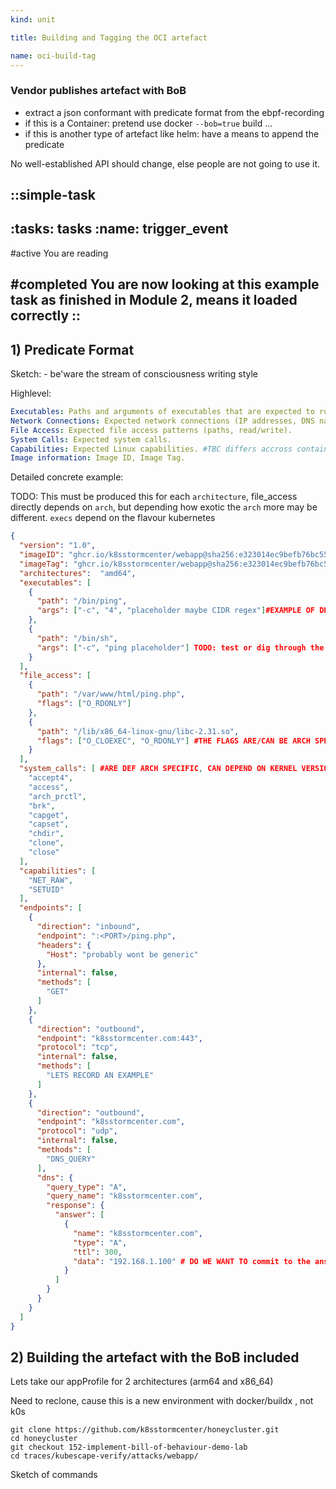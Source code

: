 ```yaml
---
kind: unit

title: Building and Tagging the OCI artefact

name: oci-build-tag
---
```


### Vendor publishes artefact with BoB

* extract a json conformant with predicate format from the ebpf-recording 
* if this is a Container: pretend use docker `--bob=true` build ...
* if this is another type of artefact like helm: have a means to append the predicate

No well-established API should change, else people are not going to use it.

::simple-task
---
:tasks: tasks
:name: trigger_event
---
#active
You are reading

#completed
You are now looking at this example task as finished in Module 2, means it loaded correctly
::
---


## 1) Predicate Format
Sketch: - be'ware the stream of consciousness writing style


Highlevel:
```yaml
Executables: Paths and arguments of executables that are expected to run.
Network Connections: Expected network connections (IP addresses, DNS names, ports, protocols).
File Access: Expected file access patterns (paths, read/write). 
System Calls: Expected system calls.
Capabilities: Expected Linux capabilities. #TBC differs accross containerruntimes -> TODO recapture the profile, check the image sha
Image information: Image ID, Image Tag.
```

Detailed concrete example: 

TODO: This must be produced this for each `architecture`,  file_access directly depends on `arch`, but depending how exotic the `arch` more may be different. `execs` depend on the flavour kubernetes
```json
{
  "version": "1.0",
  "imageID": "ghcr.io/k8sstormcenter/webapp@sha256:e323014ec9befb76bc551f8cc3bf158120150e2e277bae11844c2da6c56c0a2b",
  "imageTag": "ghcr.io/k8sstormcenter/webapp@sha256:e323014ec9befb76bc551f8cc3bf158120150e2e277bae11844c2da6c56c0a2b",
  "architectures":  "amd64",
  "executables": [
    {
      "path": "/bin/ping",
      "args": ["-c", "4", "placeholder maybe CIDR regex"]#EXAMPLE OF DEFAULT
    },
    {
      "path": "/bin/sh",
      "args": ["-c", "ping placeholder"] TODO: test or dig through the code if a regex works here, else we need to remove the args, or ask vendors to remove such non-generic pieces themselves. Probably good to let vendors commit to as much as possible
    }
  ],
  "file_access": [
    {
      "path": "/var/www/html/ping.php",
      "flags": ["O_RDONLY"]
    },
    {
      "path": "/lib/x86_64-linux-gnu/libc-2.31.so", 
      "flags": ["O_CLOEXEC", "O_RDONLY"] #THE FLAGS ARE/CAN BE ARCH SPECIFIC 
    }
  ],
  "system_calls": [ #ARE DEF ARCH SPECIFIC, CAN DEPEND ON KERNEL VERSION
    "accept4",
    "access",
    "arch_prctl",
    "brk",
    "capget",
    "capset",
    "chdir",
    "clone",
    "close"
  ],
  "capabilities": [
    "NET_RAW",
    "SETUID"
  ],
  "endpoints": [
    {
      "direction": "inbound",
      "endpoint": ":<PORT>/ping.php",
      "headers": {
        "Host": "probably wont be generic"
      },
      "internal": false,
      "methods": [
        "GET"
      ]
    },
    {
      "direction": "outbound",
      "endpoint": "k8sstormcenter.com:443",
      "protocol": "tcp",
      "internal": false,
      "methods": [
        "LETS RECORD AN EXAMPLE"
      ]
    },
    {
      "direction": "outbound",
      "endpoint": "k8sstormcenter.com",
      "protocol": "udp",
      "internal": false,
      "methods": [
        "DNS_QUERY"
      ],
      "dns": {
        "query_type": "A",
        "query_name": "k8sstormcenter.com",
        "response": {
          "answer": [
            {
              "name": "k8sstormcenter.com",
              "type": "A",
              "ttl": 300,
              "data": "192.168.1.100" # DO WE WANT TO commit to the answer, or leave it as optional if a vendor is super sure they have static IPs. the DNS part could be very valuable in detecting malicious behaviour, probably good to have it as OPTIONAL
            }
          ]
        }
      }
    }
  ]
}
```

## 2) Building the artefact with the BoB included


Lets take our appProfile for 2 architectures (arm64 and x86_64)


Need to reclone, cause this is a new environment with docker/buildx , not k0s

```git
git clone https://github.com/k8sstormcenter/honeycluster.git
cd honeycluster
git checkout 152-implement-bill-of-behaviour-demo-lab 
cd traces/kubescape-verify/attacks/webapp/
```
Sketch of commands
<!-- 
```sh
docker buildx create --use --name=buildkit-container --driver=docker-container
docker buildx build --bob=true -t registry.iximiuz.com/webapp:latest --push .
```



So, we have our `ApplicationProfile` from the last section;

```yaml
Name:         pod-ping-app
Namespace:    default
Labels:       kubescape.io/workload-api-version=v1
              kubescape.io/workload-kind=Pod
              kubescape.io/workload-name=ping-app
              kubescape.io/workload-namespace=default
              kubescape.io/workload-resource-version=1966
Annotations:  kubescape.io/completion: partial
              kubescape.io/instance-id: apiVersion-v1/namespace-default/kind-Pod/name-ping-app
              kubescape.io/resource-size: 9
              kubescape.io/status: completed
              kubescape.io/wlid: wlid://cluster-honeycluster/namespace-default/pod-ping-app
API Version:  spdx.softwarecomposition.kubescape.io/v1beta1
Kind:         ApplicationProfile
Metadata:
  Creation Timestamp:  2025-04-15T19:47:13Z
  Resource Version:    4
  UID:                 08396cda-4519-48ce-9c7c-9d530a19123a
Spec:
  Architectures:
    amd64
  Containers:
    Capabilities:
      NET_RAW
      SETUID
    Endpoints:
      Direction:  inbound
      Endpoint:   :32132/ping.php
      Headers:
        Host:
          172.16.0.2:32132
      Internal:  false
      Methods:
        GET
    Execs:
      Args:
        /bin/sh
        -c
        ping -c 4 172.16.0.2
      Path:  /bin/sh
      Args:
        /bin/ping
        -c
        4
        172.16.0.2
      Path:     /bin/ping
    Image ID:   docker.io/amitschendel/ping-app@sha256:99fe0f297bbaeca1896219486de8d777fa46bd5b0cabe8488de77405149c524d
    Image Tag:  docker.io/amitschendel/ping-app:latest
    Name:       ping-app
    Opens:
      Flags:
        O_CLOEXEC
        O_RDONLY
      Path:  /usr/lib/x86_64-linux-gnu/libunistring.so.2.1.0
      Flags:
        O_RDONLY
      Path:  /var/www/html/ping.php
      Flags:
        O_CLOEXEC
        O_RDONLY
      Path:  /etc/ld.so.cache
      Flags:
        O_CLOEXEC
        O_RDONLY
      Path:  /lib/x86_64-linux-gnu/libc-2.31.so
      Flags:
        O_CLOEXEC
        O_RDONLY
      Path:  /lib/x86_64-linux-gnu/libcap.so.2.44
      Flags:
        O_CLOEXEC
        O_RDONLY
      Path:  /usr/lib/x86_64-linux-gnu/libidn2.so.0.3.7
      Flags:
        O_CLOEXEC
        O_RDONLY
      Path:  /lib/x86_64-linux-gnu/libresolv-2.31.so
    Rule Policies:
      R0001:
      R0002:
      R0003:
      R0004:
      R0005:
      R0006:
      R0007:
      R0008:
      R0009:
      R0010:
      R0011:
      R1000:
      R1001:
      R1002:
      R1003:
      R1004:
      R1005:
      R1006:
      R1007:
      R1008:
      R1009:
      R1010:
      R1011:
      R1012:
      R1015:
      R1030:
    Seccomp Profile:
      Spec:
        Default Action:  
    Syscalls:
      accept4
      access
      arch_prctl
      brk
      capget
      capset
      chdir
      clone
      close
      connect
      dup2
      execve
      exit_group
      fcntl
      fstat
      getcwd
      getegid
      geteuid
      getgid
      getpid
      getppid
      getrandom
      getsockname
      getsockopt
      getuid
      ioctl
      lstat
      mmap
      mprotect
      munmap
      openat
      pipe2
      poll
      prctl
      prlimit64
      read
      recvmsg
      rt_sigaction
      rt_sigprocmask
      rt_sigreturn
      select
      sendto
      setitimer
      setsockopt
      setuid
      shutdown
      socket
      stat
      times
      vfork
      wait4
      write
      writev
Status:
Events:  <none>
```



Lets test building our artefact:

```git
git clone https://github.com/k8sstormcenter/honeycluster.git
cd honeycluster
git checkout 152-implement-bill-of-behaviour-demo-lab 
cd traces/kubescape-verify/attacks/webapp/
```

```sh
docker buildx create --use --name=buildkit-container --driver=docker-container
docker buildx build --bob=true -t registry.iximiuz.com/webapp:latest --push .
```

 -->
